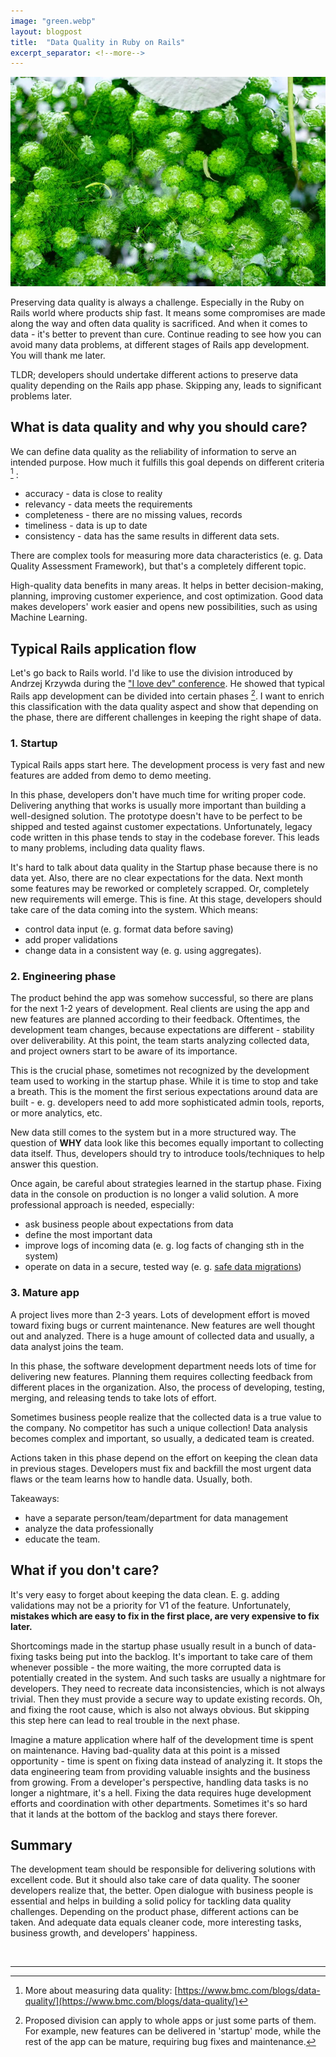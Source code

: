 ```yaml
---
image: "green.webp"
layout: blogpost
title:  "Data Quality in Ruby on Rails"
excerpt_separator: <!--more-->
---
```


![image](/images/green.webp)

Preserving data quality is always a challenge. Especially in the Ruby on Rails world where products ship fast.  It means some compromises are made along the way and often data quality is sacrificed. And when it comes to data - it's better to prevent than cure. Continue reading to see how you can avoid many data problems, at different stages of Rails app development. You will thank me later.
<!--more-->

TLDR; developers should undertake different actions to preserve data quality depending on the Rails app phase. Skipping any, leads to significant problems later.

## What is data quality and why you should care?

We can define data quality as the reliability of information to serve an intended purpose. How much it fulfills this goal depends on different criteria [^1] :

- accuracy - data is close to reality
- relevancy - data meets the requirements
- completeness - there are no missing values, records
- timeliness - data is up to date
- consistency - data has the same results in different data sets.

There are complex tools for measuring more data characteristics (e. g. Data Quality Assessment Framework), but that's a completely different topic.

High-quality data benefits in many areas. It helps in better decision-making, planning, improving customer experience, and cost optimization. Good data makes developers' work easier and opens new possibilities, such as using Machine Learning.

## Typical Rails application flow

Let's go back to Rails world. I'd like to use the division introduced by Andrzej Krzywda during the ["I love dev" conference](https://www.visuality.pl/posts/i-love-dev-and-so-do-we). He showed that typical Rails app development can be divided into certain phases [^2]. I want to enrich this classification with the data quality aspect and show that depending on the phase, there are different challenges in keeping the right shape of data.

### 1. Startup

Typical Rails apps start here. The development process is very fast and new features are added from demo to demo meeting.

In this phase, developers don't have much time for writing proper code. Delivering anything that works is usually more important than building a well-designed solution. The prototype doesn't have to be perfect to be shipped and tested against customer expectations. Unfortunately, legacy code written in this phase tends to stay in the codebase forever. This leads to many problems, including data quality flaws.

It's hard to talk about data quality in the Startup phase because there is no data yet. Also, there are no clear expectations for the data. Next month some features may be reworked or completely scrapped. Or, completely new requirements will emerge. This is fine. At this stage, developers should take care of the data coming into the system. Which means:

- control data input (e. g. format data before saving)
- add proper validations
- change data in a consistent way (e. g. using aggregates).

### 2. Engineering phase

The product behind the app was somehow successful, so there are plans for the next 1-2 years of development. Real clients are using the app and new features are planned according to their feedback. Oftentimes, the development team changes, because expectations are different - stability over deliverability. At this point, the team starts analyzing collected data, and project owners start to be aware of its importance.

This is the crucial phase, sometimes not recognized by the development team used to working in the startup phase. While it is time to stop and take a breath. This is the moment the first serious expectations around data are built - e. g. developers need to add more sophisticated admin tools, reports, or more analytics, etc.

New data still comes to the system but in a more structured way. The question of **WHY** data look like this becomes equally important to collecting data itself. Thus, developers should try to introduce tools/techniques to help answer this question.

Once again, be careful about strategies learned in the startup phase. Fixing data in the console on production is no longer a valid solution. A more professional approach is needed, especially:

- ask business people about expectations from data
- define the most important data
- improve logs of incoming data (e. g. log facts of changing sth in the system)
- operate on data in a secure, tested way (e. g. [safe data migrations](https://www.visuality.pl/posts/safe-data-migrations-in-rails))

### 3. Mature app

A project lives more than 2-3 years. Lots of development effort is moved toward fixing bugs or current maintenance. New features are well thought out and analyzed. There is a huge amount of collected data and usually, a data analyst joins the team.

In this phase, the software development department needs lots of time for delivering new features. Planning them requires collecting feedback from different places in the organization. Also, the process of developing, testing, merging, and releasing tends to take lots of effort.

Sometimes business people realize that the collected data is a true value to the company. No competitor has such a unique collection! Data analysis becomes complex and important, so usually, a dedicated team is created.

Actions taken in this phase depend on the effort on keeping the clean data in previous stages. Developers must fix and backfill the most urgent data flaws or the team learns how to handle data. Usually, both.

Takeaways:

- have a separate person/team/department for data management
- analyze the data professionally
- educate the team.

## What if you don't care?

It's very easy to forget about keeping the data clean. E. g.  adding validations may not be a priority for V1 of the feature. Unfortunately, **mistakes which are easy to fix in the first place, are very expensive to fix later.**

Shortcomings made in the startup phase usually result in a bunch of data-fixing tasks being put into the backlog. It's important to take care of them whenever possible - the more waiting, the more corrupted data is potentially created in the system. And such tasks are usually a nightmare for developers. They need to recreate data inconsistencies, which is not always trivial. Then they must provide a secure way to update existing records. Oh, and fixing the root cause, which is also not always obvious. But skipping this step here can lead to real trouble in the next phase.

Imagine a mature application where half of the development time is spent on maintenance. Having bad-quality data at this point is a missed opportunity - time is spent on fixing data instead of analyzing it. It stops the data engineering team from providing valuable insights and the business from growing. From a developer's perspective, handling data tasks is no longer a nightmare, it's a hell. Fixing the data requires huge development efforts and coordination with other departments. Sometimes it's so hard that it lands at the bottom of the backlog and stays there forever.

## Summary

The development team should be responsible for delivering solutions with excellent code. But it should also take care of data quality. The sooner developers realize that, the better. Open dialogue with business people is essential and helps in building a solid policy for tackling data quality challenges. Depending on the product phase, different actions can be taken. And adequate data equals cleaner code, more interesting tasks, business growth, and developers' happiness.

<br>   

--- 

[^1]: More about measuring data quality: [https://www.bmc.com/blogs/data-quality/](https://www.bmc.com/blogs/data-quality/)
[^2]: Proposed division can apply to whole apps or just some parts of them. For example, new features can be delivered in 'startup' mode, while the rest of the app can be mature, requiring bug fixes and maintenance.
